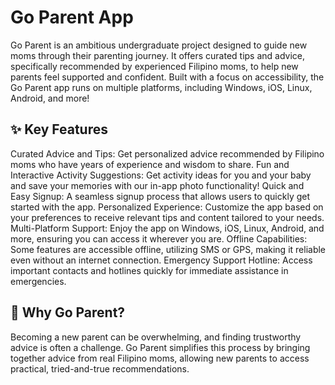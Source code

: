 # Go Parent App

Go Parent is an ambitious undergraduate project designed to guide new moms through their parenting journey. It offers curated tips and advice, specifically recommended by experienced Filipino moms, to help new parents feel supported and confident. Built with a focus on accessibility, the Go Parent app runs on multiple platforms, including Windows, iOS, Linux, Android, and more!

## ✨ Key Features 

   Curated Advice and Tips: Get personalized advice recommended by Filipino moms who have years of experience and wisdom to share.
   Fun and Interactive Activity Suggestions: Get activity ideas for you and your baby and save your memories with our in-app photo functionality!
   Quick and Easy Signup: A seamless signup process that allows users to quickly get started with the app. 
   Personalized Experience: Customize the app based on your preferences to receive relevant tips and content tailored to your needs.
   Multi-Platform Support: Enjoy the app on Windows, iOS, Linux, Android, and more, ensuring you can access it wherever you are.
   Offline Capabilities: Some features are accessible offline, utilizing SMS or GPS, making it reliable even without an internet connection.
   Emergency Support Hotline: Access important contacts and hotlines quickly for immediate assistance in emergencies.

## 🌟 Why Go Parent?

Becoming a new parent can be overwhelming, and finding trustworthy advice is often a challenge. Go Parent simplifies this process by bringing together advice from real Filipino moms, allowing new parents to access practical, tried-and-true recommendations.
